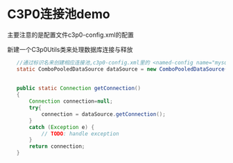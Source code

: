 # C3P0连接池demo

主要注意的是配置文件c3p0-config.xml的配置

新建一个C3p0Utils类来处理数据库连接与释放
 ```java
    //通过标识名来创建相应连接池,c3p0-config.xml里的 <named-config name="mysql">  
	static ComboPooledDataSource dataSource = new ComboPooledDataSource("mysql");
	
	
	public static Connection getConnection()
	{
		Connection connection=null;
		try{
			connection = dataSource.getConnection();
		}
		catch (Exception e) {
			// TODO: handle exception
		}
		return connection;
	}
```

